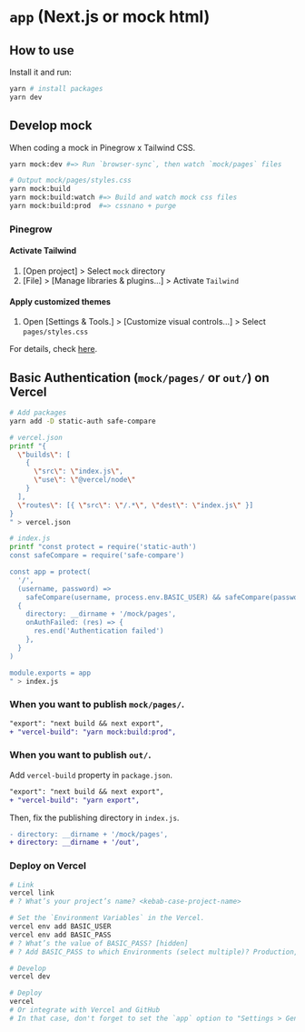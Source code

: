 # `app` (Next.js or mock html)

## How to use

Install it and run:

```bash
yarn # install packages
yarn dev
```

## Develop mock

When coding a mock in Pinegrow x Tailwind CSS.

```bash
yarn mock:dev #=> Run `browser-sync`, then watch `mock/pages` files

# Output mock/pages/styles.css
yarn mock:build
yarn mock:build:watch #=> Build and watch mock css files
yarn mock:build:prod  #=> cssnano + purge
```

### Pinegrow

#### Activate Tailwind

1. [Open project] > Select `mock` directory
2. [File] > [Manage libraries & plugins...] > Activate `Tailwind`

#### Apply customized themes

1. Open [Settings & Tools.] > [Customize visual controls...] > Select `pages/styles.css`

For details, check [here](https://pinegrow.com/docs/tailwind/customized-themes/).

## Basic Authentication (`mock/pages/` or `out/`) on Vercel

```bash
# Add packages
yarn add -D static-auth safe-compare
```

```bash
# vercel.json
printf "{
  \"builds\": [
    {
      \"src\": \"index.js\",
      \"use\": \"@vercel/node\"
    }
  ],
  \"routes\": [{ \"src\": \"/.*\", \"dest\": \"index.js\" }]
}
" > vercel.json

# index.js
printf "const protect = require('static-auth')
const safeCompare = require('safe-compare')

const app = protect(
  '/',
  (username, password) =>
    safeCompare(username, process.env.BASIC_USER) && safeCompare(password, process.env.BASIC_PASS),
  {
    directory: __dirname + '/mock/pages',
    onAuthFailed: (res) => {
      res.end('Authentication failed')
    },
  }
)

module.exports = app
" > index.js
```

### When you want to publish `mock/pages/`.

```diff
"export": "next build && next export",
+ "vercel-build": "yarn mock:build:prod",
```

### When you want to publish `out/`.

Add `vercel-build` property in `package.json`.

```diff
"export": "next build && next export",
+ "vercel-build": "yarn export",
```

Then, fix the publishing directory in `index.js`.

```diff
- directory: __dirname + '/mock/pages',
+ directory: __dirname + '/out',
```

### Deploy on Vercel

```bash
# Link
vercel link
# ? What’s your project’s name? <kebab-case-project-name>

# Set the `Environment Variables` in the Vercel.
vercel env add BASIC_USER
vercel env add BASIC_PASS
# ? What’s the value of BASIC_PASS? [hidden]
# ? Add BASIC_PASS to which Environments (select multiple)? Production, Preview, Development

# Develop
vercel dev

# Deploy
vercel
# Or integrate with Vercel and GitHub
# In that case, don't forget to set the `app` option to "Settings > General > Root Directory" on Vercel
```
